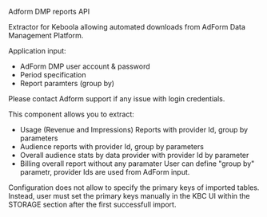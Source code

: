 Adform DMP reports API

Extractor for Keboola allowing automated downloads from AdForm Data Management Platform.

Application input:

- AdForm DMP user account & password
- Period specification
- Report paramters (group by)

Please contact Adform support if any issue with login credentials.

This component allows you to extract:

- Usage (Revenue and Impressions) Reports with provider Id, group by parameters
- Audience reports with provider Id, group by parameters
- Overall audience stats by data provider with provider Id by parameter
- Billing overall report without any paramater User can define "group by" parametr, provider Ids are used from AdForm input.

Configuration does not allow to specify the primary keys of imported tables. Instead, user must set the primary keys manually in the KBC UI within the STORAGE section after the first successfull import.
